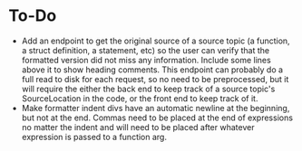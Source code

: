 # To-Do
- Add an endpoint to get the original source of a source topic (a function, a struct definition, a statement, etc) so the user can verify that the formatted version did not miss any information. Include some lines above it to show heading comments. This endpoint can probably do a full read to disk for each request, so no need to be preprocessed, but it will require the either the back end to keep track of a source topic's SourceLocation in the code, or the front end to keep track of it.
- Make formatter indent divs have an automatic newline at the beginning, but not at the end. Commas need to be placed at the end of expressions no matter the indent and will need to be placed after whatever expression is passed to a function arg.
